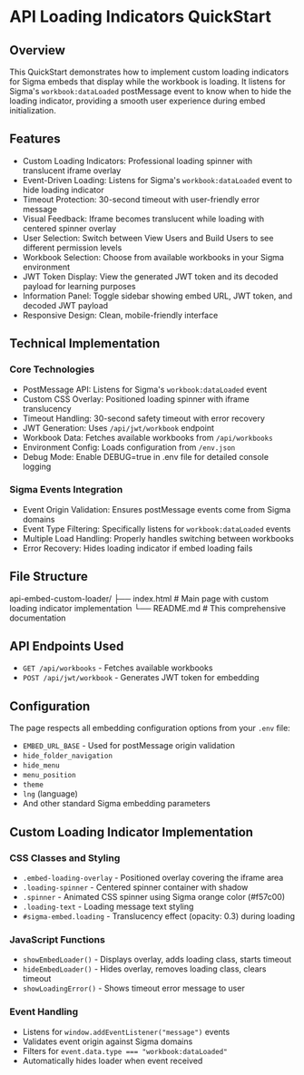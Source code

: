 # API Loading Indicators QuickStart

## Overview
This QuickStart demonstrates how to implement custom loading indicators for Sigma embeds that display while the workbook is loading. It listens for Sigma's `workbook:dataLoaded` postMessage event to know when to hide the loading indicator, providing a smooth user experience during embed initialization.

## Features
- Custom Loading Indicators: Professional loading spinner with translucent iframe overlay
- Event-Driven Loading: Listens for Sigma's `workbook:dataLoaded` event to hide loading indicator
- Timeout Protection: 30-second timeout with user-friendly error message
- Visual Feedback: Iframe becomes translucent while loading with centered spinner overlay
- User Selection: Switch between View Users and Build Users to see different permission levels
- Workbook Selection: Choose from available workbooks in your Sigma environment
- JWT Token Display: View the generated JWT token and its decoded payload for learning purposes
- Information Panel: Toggle sidebar showing embed URL, JWT token, and decoded JWT payload
- Responsive Design: Clean, mobile-friendly interface

## Technical Implementation

### Core Technologies
- PostMessage API: Listens for Sigma's `workbook:dataLoaded` event
- Custom CSS Overlay: Positioned loading spinner with iframe translucency
- Timeout Handling: 30-second safety timeout with error recovery
- JWT Generation: Uses `/api/jwt/workbook` endpoint
- Workbook Data: Fetches available workbooks from `/api/workbooks`
- Environment Config: Loads configuration from `/env.json`
- Debug Mode: Enable DEBUG=true in .env file for detailed console logging

### Sigma Events Integration
- Event Origin Validation: Ensures postMessage events come from Sigma domains
- Event Type Filtering: Specifically listens for `workbook:dataLoaded` events
- Multiple Load Handling: Properly handles switching between workbooks
- Error Recovery: Hides loading indicator if embed loading fails

## File Structure
api-embed-custom-loader/
├── index.html          # Main page with custom loading indicator implementation
└── README.md           # This comprehensive documentation

## API Endpoints Used
- `GET /api/workbooks` - Fetches available workbooks
- `POST /api/jwt/workbook` - Generates JWT token for embedding

## Configuration
The page respects all embedding configuration options from your `.env` file:
- `EMBED_URL_BASE` - Used for postMessage origin validation
- `hide_folder_navigation`
- `hide_menu` 
- `menu_position`
- `theme`
- `lng` (language)
- And other standard Sigma embedding parameters

## Custom Loading Indicator Implementation

### CSS Classes and Styling
- `.embed-loading-overlay` - Positioned overlay covering the iframe area
- `.loading-spinner` - Centered spinner container with shadow
- `.spinner` - Animated CSS spinner using Sigma orange color (#f57c00)
- `.loading-text` - Loading message text styling
- `#sigma-embed.loading` - Translucency effect (opacity: 0.3) during loading

### JavaScript Functions
- `showEmbedLoader()` - Displays overlay, adds loading class, starts timeout
- `hideEmbedLoader()` - Hides overlay, removes loading class, clears timeout
- `showLoadingError()` - Shows timeout error message to user

### Event Handling
- Listens for `window.addEventListener("message")` events
- Validates event origin against Sigma domains
- Filters for `event.data.type === "workbook:dataLoaded"`
- Automatically hides loader when event received